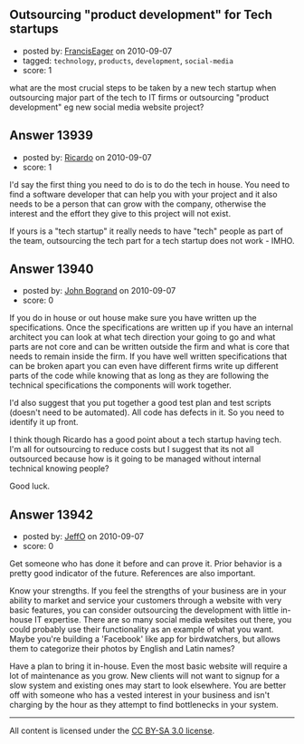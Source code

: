## Outsourcing "product development" for Tech startups

- posted by: [FrancisEager](https://stackexchange.com/users/-1/1788-franciseager) on 2010-09-07
- tagged: `technology`, `products`, `development`, `social-media`
- score: 1

what are the most crucial steps to be taken by a new tech startup when outsourcing major part of the tech to IT firms or outsourcing "product development" eg new social media website project?


## Answer 13939

- posted by: [Ricardo](https://stackexchange.com/users/-1/42-ricardo) on 2010-09-07
- score: 1

I'd say the first thing you need to do is to do the tech in house. You need to find a software developer that can help you with your project and it also needs to be a person that can grow with the company, otherwise the interest and the effort they give to this project will not exist.

If yours is a "tech startup" it really needs to have "tech" people as part of the team, outsourcing the tech part for a tech startup does not work - IMHO.



## Answer 13940

- posted by: [John Bogrand](https://stackexchange.com/users/-1/3577-john-bogrand) on 2010-09-07
- score: 0

If you do in house or out house make sure you have written up the specifications.  Once the specifications are written up if you have an internal architect you can look at what tech direction your going to go and what parts are not core and can be written outside the firm and what is core that needs to remain inside the firm.  If you have well written specifications that can be broken apart you can even have different firms write up different parts of the code while knowing that as long as they are following the technical specifications the components will work together.  

I'd also suggest that you put together a good test plan and test scripts (doesn't need to be automated).  All code has defects in it.  So you need to identify it up front.

I think though Ricardo has a good point about a tech startup having tech.  I'm all for outsourcing to reduce costs but I suggest that its not all outsourced because how is it going to be managed without internal technical knowing people?  

Good luck.


## Answer 13942

- posted by: [JeffO](https://stackexchange.com/users/-1/1796-jeffo) on 2010-09-07
- score: 0

Get someone who has done it before and can prove it. Prior behavior is a pretty good indicator of the future. References are also important.

Know your strengths. If you feel the strengths of your business are in your ability to market and service your customers through a website with very basic features, you can consider outsourcing the development with little in-house IT expertise. There are so many social media websites out there, you could probably use their functionality as an example of what you want. Maybe you're building a 'Facebook' like app for birdwatchers, but allows them to categorize their photos by English and Latin names?

Have a plan to bring it in-house. Even the most basic website will require a lot of maintenance as you grow. New clients will not want to signup for a slow system and existing ones may start to look elsewhere. You are better off with someone who has a vested interest in your business and isn't charging by the hour as they attempt to find bottlenecks in your system.





---

All content is licensed under the [CC BY-SA 3.0 license](https://creativecommons.org/licenses/by-sa/3.0/).
